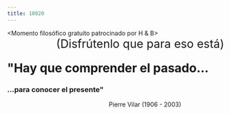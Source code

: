 ```yaml
---
title: 10020
---
```


<div style="text-align: left">&lt;Momento filosófico gratuito patrocinado por H & B&gt;</div>
<div style="float: right; font-size: 20pt">(Disfrútenlo que para eso está)</div>

<br>

# "Hay que comprender el pasado...
### ...para conocer el presente"

<div style="text-align: right; margin-right: 100px;">Pierre Vilar (1906 - 2003)</div>
